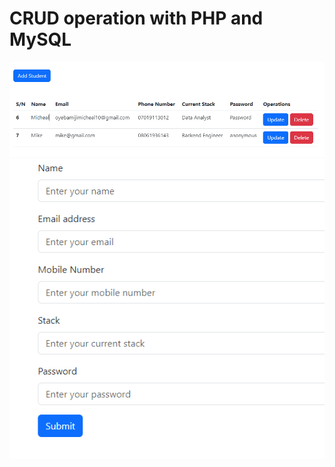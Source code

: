 # CRUD operation with PHP and MySQL

<img src="https://github.com/Oyebamiji-Micheal/CRUD-operation-with-PHP-and-MySQL/blob/main/Images/display.png">

<br />

<img src="https://github.com/Oyebamiji-Micheal/CRUD-operation-with-PHP-and-MySQL/blob/main/Images/add_student.png">